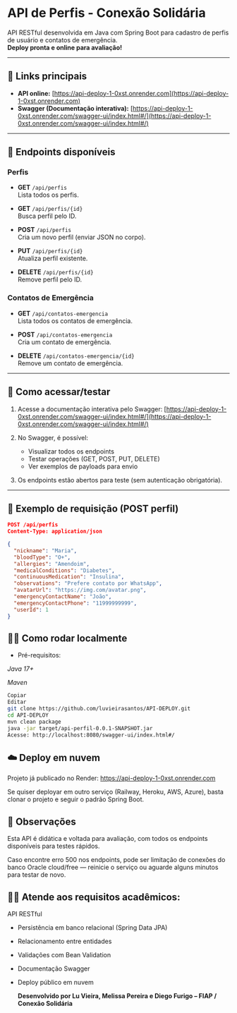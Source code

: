 # API de Perfis - Conexão Solidária

API RESTful desenvolvida em Java com Spring Boot para cadastro de perfis de usuário e contatos de emergência.  
**Deploy pronta e online para avaliação!**

---

## 📎 Links principais

- **API online:** [https://api-deploy-1-0xst.onrender.com](https://api-deploy-1-0xst.onrender.com)
- **Swagger (Documentação interativa):** [https://api-deploy-1-0xst.onrender.com/swagger-ui/index.html#/](https://api-deploy-1-0xst.onrender.com/swagger-ui/index.html#/)

---

## 📑 Endpoints disponíveis

### Perfis

- **GET** `/api/perfis`  
  Lista todos os perfis.

- **GET** `/api/perfis/{id}`  
  Busca perfil pelo ID.

- **POST** `/api/perfis`  
  Cria um novo perfil (enviar JSON no corpo).

- **PUT** `/api/perfis/{id}`  
  Atualiza perfil existente.

- **DELETE** `/api/perfis/{id}`  
  Remove perfil pelo ID.

### Contatos de Emergência

- **GET** `/api/contatos-emergencia`  
  Lista todos os contatos de emergência.

- **POST** `/api/contatos-emergencia`  
  Cria um contato de emergência.

- **DELETE** `/api/contatos-emergencia/{id}`  
  Remove um contato de emergência.

---

## 🚀 Como acessar/testar

1. Acesse a documentação interativa pelo Swagger:
   [https://api-deploy-1-0xst.onrender.com/swagger-ui/index.html#/](https://api-deploy-1-0xst.onrender.com/swagger-ui/index.html#/)
   
2. No Swagger, é possível:
   - Visualizar todos os endpoints
   - Testar operações (GET, POST, PUT, DELETE)
   - Ver exemplos de payloads para envio

3. Os endpoints estão abertos para teste (sem autenticação obrigatória).

---

## 📄 Exemplo de requisição (POST perfil)

```json
POST /api/perfis
Content-Type: application/json

{
  "nickname": "Maria",
  "bloodType": "O+",
  "allergies": "Amendoim",
  "medicalConditions": "Diabetes",
  "continuousMedication": "Insulina",
  "observations": "Prefere contato por WhatsApp",
  "avatarUrl": "https://img.com/avatar.png",
  "emergencyContactName": "João",
  "emergencyContactPhone": "11999999999",
  "userId": 1
}
```

## 🧑‍💻 Como rodar localmente
- Pré-requisitos:

*Java 17+*

*Maven*

```bash
Copiar
Editar
git clone https://github.com/luvieirasantos/API-DEPLOY.git
cd API-DEPLOY
mvn clean package
java -jar target/api-perfil-0.0.1-SNAPSHOT.jar
Acesse: http://localhost:8080/swagger-ui/index.html#/
```

## ☁️ Deploy em nuvem
Projeto já publicado no Render:
https://api-deploy-1-0xst.onrender.com

Se quiser deployar em outro serviço (Railway, Heroku, AWS, Azure), basta clonar o projeto e seguir o padrão Spring Boot.

## 📝 Observações
Esta API é didática e voltada para avaliação, com todos os endpoints disponíveis para testes rápidos.

Caso encontre erro 500 nos endpoints, pode ser limitação de conexões do banco Oracle cloud/free — reinicie o serviço ou aguarde alguns minutos para testar de novo.

## 👨‍🏫 Atende aos requisitos acadêmicos:
API RESTful

- Persistência em banco relacional (Spring Data JPA)

- Relacionamento entre entidades

- Validações com Bean Validation

- Documentação Swagger

- Deploy público em nuvem

  

  **Desenvolvido por Lu Vieira, Melissa Pereira e Diego Furigo – FIAP / Conexão Solidária**
